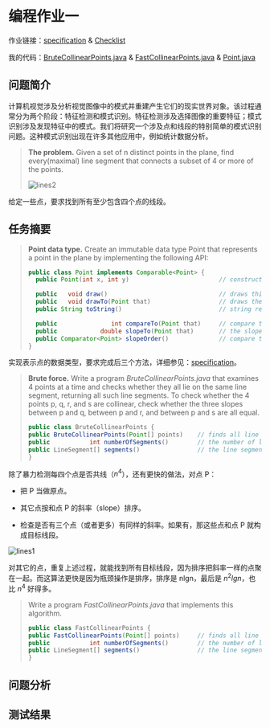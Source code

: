 # 编程作业一

作业链接：[specification](http://coursera.cs.princeton.edu/algs4/assignments/collinear.html) & [Checklist](http://coursera.cs.princeton.edu/algs4/checklists/collinear.html)

我的代码：[BruteCollinearPoints.java](https://github.com/mingyueanyao/algorithms-princeton-coursera/blob/master/Codes%20of%20Programming%20Assignments/part1/pa3-collinear/BruteCollinearPoints.java) & [FastCollinearPoints.java](https://github.com/mingyueanyao/algorithms-princeton-coursera/blob/master/Codes%20of%20Programming%20Assignments/part1/pa2-queues/FastCollinearPoints.java) & [Point.java](https://github.com/mingyueanyao/algorithms-princeton-coursera/blob/master/Codes%20of%20Programming%20Assignments/part1/pa3-collinear/Point.java)

## 问题简介

计算机视觉涉及分析视觉图像中的模式并重建产生它们的现实世界对象。该过程通常分为两个阶段：特征检测和模式识别。特征检测涉及选择图像的重要特征；模式识别涉及发现特征中的模式。我们将研究一个涉及点和线段的特别简单的模式识别问题。这种模式识别出现在许多其他应用中，例如统计数据分析。

>**The problem.** Given a set of n distinct points in the plane, find every(maximal) line segment that connects a subset of 4 or more of the points.
>
>![lines2](https://img2018.cnblogs.com/blog/886021/201812/886021-20181228151759274-1666771878.png)

给定一些点，要求找到所有至少包含四个点的线段。

## 任务摘要

>**Point data type.** Create an immutable data type Point that represents a point in the plane by implementing the following API:
>
>```java
>public class Point implements Comparable<Point> {
>   public Point(int x, int y)                         // constructs the point (x, y)
>
>   public   void draw()                               // draws this point
>   public   void drawTo(Point that)                   // draws the line segment from this point to that point
>   public String toString()                           // string representation
>
>   public               int compareTo(Point that)     // compare two points by y-coordinates, breaking ties by x-coordinates
>   public            double slopeTo(Point that)       // the slope between this point and that point
>   public Comparator<Point> slopeOrder()              // compare two points by slopes they make with this point
>}
>```

实现表示点的数据类型，要求完成后三个方法，详细参见：[specification](http://coursera.cs.princeton.edu/algs4/assignments/collinear.html)。

>**Brute force.** Write a program *BruteCollinearPoints.java* that examines 4 points at a time and checks whether they all lie on the same line segment, returning all such line segments. To check whether the 4 points p, q, r, and s are collinear, check whether the three slopes between p and q, between p and r, and between p and s are all equal.
>
>```java
>public class BruteCollinearPoints {
   >public BruteCollinearPoints(Point[] points)    // finds all line segments containing 4 points
   >public           int numberOfSegments()        // the number of line segments
   >public LineSegment[] segments()                // the line segments
>}
>```

除了暴力检测每四个点是否共线（$n^{4}$），还有更快的做法，对点 P：

- 把 P 当做原点。

- 其它点按和点 P 的斜率（slope）排序。

- 检查是否有三个点（或者更多）有同样的斜率。如果有，那这些点和点 P 就构成目标线段。

![lines1](https://img2018.cnblogs.com/blog/886021/201812/886021-20181228154849673-1432428956.png)

对其它的点，重复上述过程，就能找到所有目标线段，因为排序把斜率一样的点聚在一起。而这算法更快是因为瓶颈操作是排序，排序是 nlgn，最后是 $n^{2}lgn$，也比 $n^{4}$ 好得多。

>Write a program *FastCollinearPoints.java* that implements this algorithm.
>
>```java
>public class FastCollinearPoints {
   >public FastCollinearPoints(Point[] points)     // finds all line segments containing 4 or more points
   >public           int numberOfSegments()        // the number of line segments
   >public LineSegment[] segments()                // the line segments
>}
>```

## 问题分析

## 测试结果